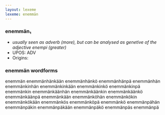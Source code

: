```yaml
---
layout: lexeme
lexeme: enemmän
---
```


###  enemmän₁

* _usually seen as adverb (more), but can be analysed as genetive of the adjective *enempi* (greater)_
* UPOS:  ADV
* Origins: 


### enemmän wordforms

enemmän
enemmänhänkään
enemmänhänkö
enemmänhänpä
enemmänhän
enemmänkinhän
enemmänkinkään
enemmänkinkö
enemmänkinpä
enemmänkin
enemmänkäänhän
enemmänkäänkin
enemmänkäänkö
enemmänkäänpä
enemmänkään
enemmänköhän
enemmänkökin
enemmänkökään
enemmänkös
enemmänköpä
enemmänkö
enemmänpähän
enemmänpäkin
enemmänpäkään
enemmänpäkö
enemmänpäs
enemmänpä

